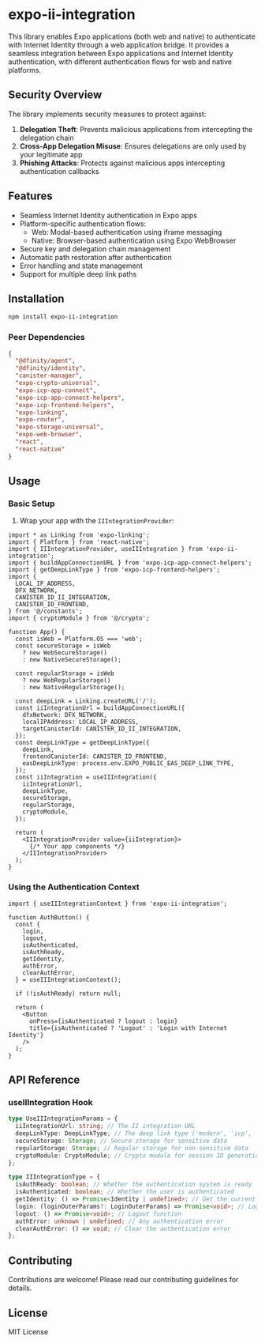 # expo-ii-integration

This library enables Expo applications (both web and native) to authenticate with Internet Identity through a web application bridge. It provides a seamless integration between Expo applications and Internet Identity authentication, with different authentication flows for web and native platforms.

## Security Overview

The library implements security measures to protect against:

1. **Delegation Theft**: Prevents malicious applications from intercepting the delegation chain
2. **Cross-App Delegation Misuse**: Ensures delegations are only used by your legitimate app
3. **Phishing Attacks**: Protects against malicious apps intercepting authentication callbacks

## Features

- Seamless Internet Identity authentication in Expo apps
- Platform-specific authentication flows:
  - Web: Modal-based authentication using iframe messaging
  - Native: Browser-based authentication using Expo WebBrowser
- Secure key and delegation chain management
- Automatic path restoration after authentication
- Error handling and state management
- Support for multiple deep link paths

## Installation

```bash
npm install expo-ii-integration
```

### Peer Dependencies

```json
{
  "@dfinity/agent",
  "@dfinity/identity",
  "canister-manager",
  "expo-crypto-universal",
  "expo-icp-app-connect",
  "expo-icp-app-connect-helpers",
  "expo-icp-frontend-helpers",
  "expo-linking",
  "expo-router",
  "expo-storage-universal",
  "expo-web-browser",
  "react",
  "react-native"
}
```

## Usage

### Basic Setup

1. Wrap your app with the `IIIntegrationProvider`:

```tsx
import * as Linking from 'expo-linking';
import { Platform } from 'react-native';
import { IIIntegrationProvider, useIIIntegration } from 'expo-ii-integration';
import { buildAppConnectionURL } from 'expo-icp-app-connect-helpers';
import { getDeepLinkType } from 'expo-icp-frontend-helpers';
import {
  LOCAL_IP_ADDRESS,
  DFX_NETWORK,
  CANISTER_ID_II_INTEGRATION,
  CANISTER_ID_FRONTEND,
} from '@/constants';
import { cryptoModule } from '@/crypto';

function App() {
  const isWeb = Platform.OS === 'web';
  const secureStorage = isWeb
    ? new WebSecureStorage()
    : new NativeSecureStorage();

  const regularStorage = isWeb
    ? new WebRegularStorage()
    : new NativeRegularStorage();

  const deepLink = Linking.createURL('/');
  const iiIntegrationUrl = buildAppConnectionURL({
    dfxNetwork: DFX_NETWORK,
    localIPAddress: LOCAL_IP_ADDRESS,
    targetCanisterId: CANISTER_ID_II_INTEGRATION,
  });
  const deepLinkType = getDeepLinkType({
    deepLink,
    frontendCanisterId: CANISTER_ID_FRONTEND,
    easDeepLinkType: process.env.EXPO_PUBLIC_EAS_DEEP_LINK_TYPE,
  });
  const iiIntegration = useIIIntegration({
    iiIntegrationUrl,
    deepLinkType,
    secureStorage,
    regularStorage,
    cryptoModule,
  });

  return (
    <IIIntegrationProvider value={iiIntegration}>
      {/* Your app components */}
    </IIIntegrationProvider>
  );
}
```

### Using the Authentication Context

```tsx
import { useIIIntegrationContext } from 'expo-ii-integration';

function AuthButton() {
  const {
    login,
    logout,
    isAuthenticated,
    isAuthReady,
    getIdentity,
    authError,
    clearAuthError,
  } = useIIIntegrationContext();

  if (!isAuthReady) return null;

  return (
    <Button
      onPress={isAuthenticated ? logout : login}
      title={isAuthenticated ? 'Logout' : 'Login with Internet Identity'}
    />
  );
}
```

## API Reference

### useIIIntegration Hook

```typescript
type UseIIIntegrationParams = {
  iiIntegrationUrl: string; // The II integration URL
  deepLinkType: DeepLinkType; // The deep link type ('modern', 'icp', 'dev-server', 'expo-go', 'legacy')
  secureStorage: Storage; // Secure storage for sensitive data
  regularStorage: Storage; // Regular storage for non-sensitive data
  cryptoModule: CryptoModule; // Crypto module for session ID generation
};

type IIIntegrationType = {
  isAuthReady: boolean; // Whether the authentication system is ready
  isAuthenticated: boolean; // Whether the user is authenticated
  getIdentity: () => Promise<Identity | undefined>; // Get the current identity
  login: (loginOuterParams?: LoginOuterParams) => Promise<void>; // Login function
  logout: () => Promise<void>; // Logout function
  authError: unknown | undefined; // Any authentication error
  clearAuthError: () => void; // Clear the authentication error
};
```

## Contributing

Contributions are welcome! Please read our contributing guidelines for details.

## License

MIT License
